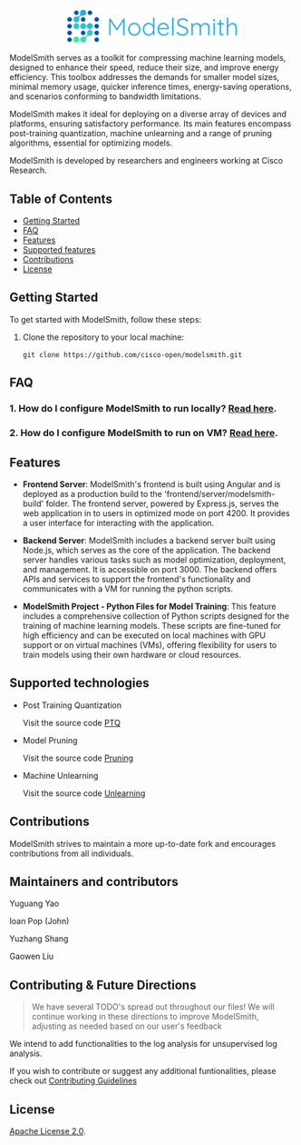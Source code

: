 <p align="center"><img src="docs/modelsmith.png" alt="flame logo" width="300"/></p>

ModelSmith serves as a toolkit for compressing machine learning models, designed to enhance their speed, reduce their size, and improve energy efficiency. This toolbox addresses the demands for smaller model sizes, minimal memory usage, quicker inference times, energy-saving operations, and scenarios conforming to bandwidth limitations.

ModelSmith makes it ideal for deploying on a diverse array of devices and platforms, ensuring satisfactory performance. Its main features encompass post-training quantization, machine unlearning and a range of pruning algorithms, essential for optimizing models.

ModelSmith is developed by researchers and engineers working at Cisco Research.

## Table of Contents

- [Getting Started](#getting-started)
- [FAQ](#faq)
- [Features](#features)
- [Supported features](#supported-technologies)
- [Contributions](#contributions)
- [License](#license)

## Getting Started

To get started with ModelSmith, follow these steps:

1. Clone the repository to your local machine:

   ```shell
   git clone https://github.com/cisco-open/modelsmith.git
   ```

## FAQ

### 1. How do I configure ModelSmith to run locally? [Read here](docs/configure-the-project-locally.md).

### 2. How do I configure ModelSmith to run on VM? [Read here](docs/configure_modelsmith_on_vm.md).

## Features

- **Frontend Server**: ModelSmith's frontend is built using Angular and is deployed as a production build to the 'frontend/server/modelsmith-build' folder. The frontend server, powered by Express.js, serves the web application in to users in optimized mode on port 4200. It provides a user interface for interacting with the application.

- **Backend Server**: ModelSmith includes a backend server built using Node.js, which serves as the core of the application. The backend server handles various tasks such as model optimization, deployment, and management. It is accessible on port 3000. The backend offers APIs and services to support the frontend's functionality and communicates with a VM for running the python scripts.

- **ModelSmith Project - Python Files for Model Training**: This feature includes a comprehensive collection of Python scripts designed for the training of machine learning models. These scripts are fine-tuned for high efficiency and can be executed on local machines with GPU support or on virtual machines (VMs), offering flexibility for users to train models using their own hardware or cloud resources.

## Supported technologies

- Post Training Quantization

  Visit the source code [PTQ](modelsmith/examples_quant)

- Model Pruning

  Visit the source code [Pruning](modelsmith/examples_pruning)

- Machine Unlearning

  Visit the source code [Unlearning](modelsmith/examples_unlearning)

## Contributions

ModelSmith strives to maintain a more up-to-date fork and encourages contributions from all individuals.

## Maintainers and contributors

Yuguang Yao

Ioan Pop (John)

Yuzhang Shang

Gaowen Liu

## Contributing & Future Directions

> We have several TODO's spread out throughout our files! We will continue working in these directions to improve ModelSmith, adjusting as needed based on our user's feedback

We intend to add functionalities to the log analysis for unsupervised log analysis.

If you wish to contribute or suggest any additional funtionalities, please check out [Contributing Guidelines](/CONTRIBUTING.md)

## License

[Apache License 2.0](LICENSE).
